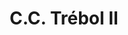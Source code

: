 ---
title: "C.C. Trébol II"
url: /ciudad-guayana-puerto-ordaz/c-c-trebol-ii/
shop: Einkaufszentrum
---
